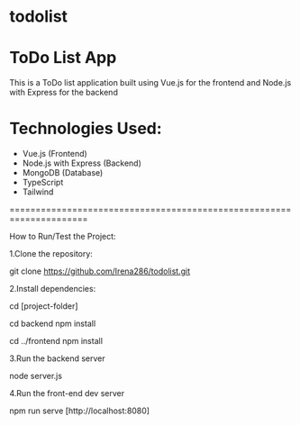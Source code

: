 # todolist

# ToDo List App

This is a ToDo list application built using Vue.js for the frontend 
and Node.js with Express for the backend

# Technologies Used:

- Vue.js (Frontend)
- Node.js with Express (Backend)
- MongoDB (Database)
- TypeScript
- Tailwind

=====================================================================

How to Run/Test the Project:


1.Clone the repository:

git clone https://github.com/Irena286/todolist.git



2.Install dependencies:

cd [project-folder]

cd backend
npm install

cd ../frontend
npm install


3.Run the backend server

node server.js


4.Run the front-end dev server

npm run serve
[http://localhost:8080]

